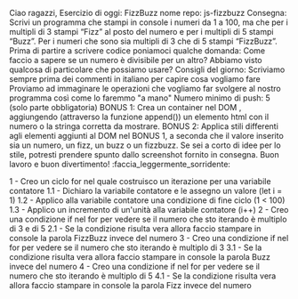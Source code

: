 Ciao ragazzi, Esercizio di oggi: FizzBuzz
nome repo: js-fizzbuzz
Consegna:
Scrivi un programma che stampi in console i numeri da 1 a 100, ma che per i multipli di 3 stampi “Fizz” al posto del numero e per i multipli di 5 stampi “Buzz”. Per i numeri che sono sia multipli di 3 che di 5 stampi “FizzBuzz”.
Prima di partire a scrivere codice poniamoci qualche domanda:
Come faccio a sapere se un numero è divisibile per un altro? Abbiamo visto qualcosa di particolare che possiamo usare?
Consigli del giorno:
Scriviamo sempre prima dei commenti in italiano per capire cosa vogliamo fare
Proviamo ad immaginare le operazioni che vogliamo far svolgere al nostro programma così come lo faremmo "a mano"
Numero minimo di push: 5 (solo parte obbligatoria)
BONUS 1: Crea un container nel DOM , aggiungendo (attraverso la funzione append()) un elemento html con il numero o la stringa corretta da mostrare.
BONUS 2: Applica stili differenti agli elementi aggiunti al DOM nel BONUS 1, a seconda che il valore inserito sia un numero, un fizz, un buzz o un fizzbuzz. Se sei a corto di idee per lo stile, potresti prendere spunto dallo screenshot fornito in consegna.
Buon lavoro e buon divertimento! :faccia_leggermente_sorridente:


<!-- SUDDIVIDO IL PROBLEMA IN SOTTOPROBLEMI -->

1 - Creo un ciclo for nel quale costruisco un iterazione per una variabile contatore
1.1 - Dichiaro la variabile contatore e le assegno un valore (let i = 1)
1.2 - Applico alla variabile contatore una condizione di fine ciclo (1 < 100)
1.3 - Applico un incremento di un'unità alla variabile contatore (i++)
2 - Creo una condizione if nel for per vedere se il numero che sto iterando è multiplo di 3 e di 5
2.1 - Se la condizione risulta vera allora faccio stampare in console la parola FizzBuzz invece del numero
3 - Creo una condizione if nel for per vedere se il numero che sto iterando è multiplo di 3
3.1 - Se la condizione risulta vera allora faccio stampare in console la parola Buzz invece del numero
4 - Creo una condizione if nel for per vedere se il numero che sto iterando è multiplo di 5
4.1 - Se la condizione risulta vera allora faccio stampare in console la parola Fizz invece del numero